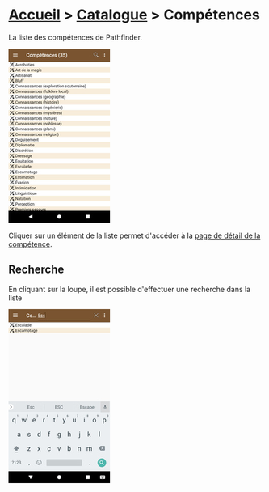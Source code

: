 # [Accueil](..) > [Catalogue](../navigation) > Compétences

La liste des compétences de Pathfinder.

<a href="../../images/catalog/skills-list.png"><img src="../../images/catalog/skills-list_small.jpg" title="Liste de compétences"/></a>

Cliquer sur un élément de la liste permet d'accéder à la [page de détail de la compétence](skill-details.md).

## Recherche

En cliquant sur la loupe, il est possible d'effectuer une recherche dans la liste 

<a href="../../images/catalog/skills-search.png"><img src="../../images/catalog/skills-search_small.jpg" title="Recherche de compétences"/></a>

